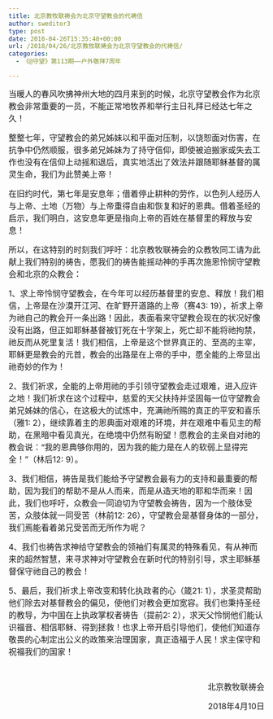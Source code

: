 ```yaml
---
title: 北京教牧联祷会为北京守望教会的代祷信
author: sweditor3
type: post
date: 2018-04-26T15:35:48+00:00
url: /2018/04/26/北京教牧联祷会为北京守望教会的代祷信/
categories:
  - 《@守望》第113期——户外敬拜7周年

---
```

<span style="font-size: 12pt;">当暖人的春风吹拂神州大地的四月来到的时候，北京守望教会作为北京教会非常重要的一员，不能正常地牧养和举行主日礼拜已经达七年之久！</span>

<span style="font-size: 12pt;">整整七年，守望教会的弟兄姊妹以和平面对压制，以饶恕面对伤害，在抗争中仍然顺服，很多弟兄姊妹为了持守信仰，即使被迫搬家或失去工作也没有在信仰上动摇和退后，真实地活出了效法并跟随耶稣基督的属灵生命，我们为此赞美上帝！</span>

<span style="font-size: 12pt;">在旧约时代，第七年是安息年；借着停止耕种的劳作，以色列人经历人与上帝、土地（万物）与上帝重得自由和恢复和好的恩典。借着圣经的启示，我们明白，这安息年更是指向上帝的百姓在基督里的释放与安息！</span>

<span style="font-size: 12pt;">所以，在这特别的时刻我们呼吁：北京教牧联祷会的众教牧同工请为此献上我们特别的祷告，愿我们的祷告能摇动神的手再次施恩怜悯守望教会和北京的众教会：</span>

<span style="font-size: 12pt;">1、求上帝怜悯守望教会，在今年可以经历基督里的安息、释放！我们相信，上帝是在沙漠开江河、在旷野开道路的上帝（赛43: 19），祈求上帝为祂自己的教会开一条出路！因此，表面看来守望教会现在的状况好像没有出路，但正如耶稣基督被钉死在十字架上，死亡却不能将祂拘禁，祂反而从死里复活！我们相信，上帝是这个世界真正的、至高的主宰，耶稣更是教会的元首，教会的出路是在上帝的手中，愿全能的上帝显出祂奇妙的作为！</span>

<span style="font-size: 12pt;">2、我们祈求，全能的上帝用祂的手引领守望教会走过艰难，进入应许之地！我们祈求在这个过程中，慈爱的天父扶持并坚固每一位守望教会弟兄姊妹的信心，在这极大的试炼中，充满祂所赐的真正的平安和喜乐（雅1: 2），继续靠着主的恩典面对艰难的环境，并在艰难中看见主的帮助，在黑暗中看见真光，在绝境中仍然有盼望！愿教会的主亲自对祂的教会说：“我的恩典够你用的，因为我的能力是在人的软弱上显得完全！”（林后12: 9）。</span>

<span style="font-size: 12pt;">3、我们相信，祷告是我们能给予守望教会最有力的支持和最重要的帮助，因为我们的帮助不是从人而来，而是从造天地的耶和华而来！因此，我们也呼吁，众教会一同迫切为守望教会祷告，因为一个肢体受苦，众肢体就一同受苦（林前12: 26），守望教会是基督身体的一部分，我们焉能看着弟兄受苦而无所作为呢？</span>

<span style="font-size: 12pt;">4、我们也祷告求神给守望教会的领袖们有属灵的特殊看见，有从神而来的超然智慧，来寻求神对守望教会在新时代的特别引导，求主耶稣基督保守祂自己的教会！</span>

<span style="font-size: 12pt;">5、最后，我们祈求上帝改变和转化执政者的心（箴21: 1），求圣灵帮助他们除去对基督教会的偏见，使他们对教会更加宽容。我们也秉持圣经的教导，为中国在上执政掌权者祷告（提前2: 2），求天父怜悯他们能认识福音、相信耶稣、得到拯救！也求上帝开启引导他们，使他们知道存敬畏的心制定出公义的政策来治理国家，真正造福于人民！求主保守和祝福我们的国家！</span>

&nbsp;

<p style="text-align: right;">
  <span style="font-size: 12pt;">                                                  北京教牧联祷会</span>
</p>

<p style="text-align: right;">
  <span style="font-size: 12pt;">2018年4月10日</span>
</p>